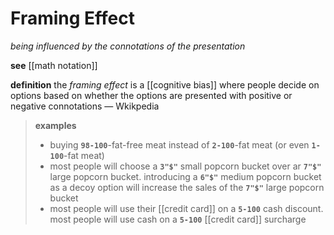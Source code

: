 # Framing Effect

_being influenced by the connotations of the presentation_

**see** [[math notation]]

**definition** the _framing effect_ is a [[cognitive bias]] where people decide on options based on whether the options are presented with positive or negative connotations &mdash; Wkikpedia

> **examples**
>
> - buying **`98-100`**-fat-free meat instead of **`2-100`**-fat meat (or even **`1-100`**-fat meat)
> - most people will choose a **`3"$"`** small popcorn bucket over ar **`7"$"`** large popcorn bucket. introducing a **`6"$"`** medium popcorn bucket as a decoy option will increase the sales of the **`7"$"`** large popcorn bucket
> - most people will use their [[credit card]] on a **`5-100`** cash discount. most people will use cash on a **`5-100`** [[credit card]] surcharge
